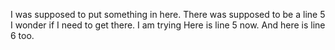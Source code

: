 I was supposed to put something in here.
There was supposed to be a line 5
I wonder if I need to get there.
I am trying
Here is line 5 now.
And here is line 6 too.
